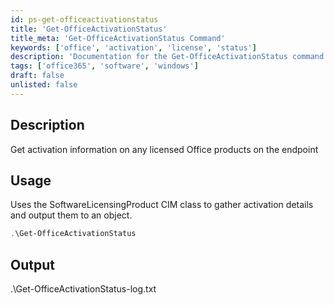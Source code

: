 ```yaml
---
id: ps-get-officeactivationstatus
title: 'Get-OfficeActivationStatus'
title_meta: 'Get-OfficeActivationStatus Command'
keywords: ['office', 'activation', 'license', 'status']
description: 'Documentation for the Get-OfficeActivationStatus command to get activation information on any licensed Office products on the endpoint.'
tags: ['office365', 'software', 'windows']
draft: false
unlisted: false
---
```

## Description
Get activation information on any licensed Office products on the endpoint

## Usage
Uses the SoftwareLicensingProduct CIM class to gather activation details and output them to an object.



```powershell
.\Get-OfficeActivationStatus
```

## Output
.\Get-OfficeActivationStatus-log.txt




